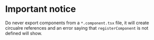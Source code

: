 # Important notice

Do never export components from a `*.component.tsx` file, it will create circualre references and an error saying that `registerComponent` is not defined will show.

